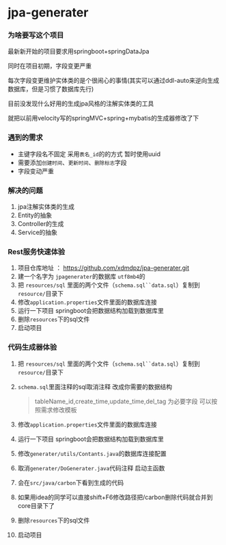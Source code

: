 # jpa-generater

### 为啥要写这个项目

最新新开始的项目要求用springboot+springDataJpa

同时在项目初期，字段变更严重

每次字段变更维护实体类的是个很闹心的事情(其实可以通过ddl-auto来逆向生成数据库，但是习惯了数据库先行)

目前没发现什么好用的生成jpa风格的注解实体类的工具

就把以前用velocity写的springMVC+spring+mybatis的生成器修改了下

### 遇到的需求

* 主键字段名不固定 采用`表名_id`的的方式 暂时使用uuid
* 需要添加`创建时间`、`更新时间`、`删除标志`字段
* 字段变动严重


### 解决的问题

1. jpa注解实体类的生成
2. Entity的抽象
2. Controller的生成
3. Service的抽象
   

### Rest服务快速体验

1. 项目仓库地址 ： https://github.com/xdmdpz/jpa-generater.git
2. 建一个名字为 `jpagenerater`的数据库 `utf8mb4`的
3. 把 `resources/sql` 里面的两个文件（`schema.sql``data.sql`）复制到 `resource/`目录下
4. 修改`application.properties`文件里面的数据库连接
5. 运行一下项目 springboot会把数据结构加载到数据库里 
6. 删除`resources`下的sql文件
7. 启动项目
    
### 代码生成器体验

1. 把 `resources/sql` 里面的两个文件（`schema.sql``data.sql`）复制到 `resource/`目录下
2. `schema.sql`里面注释的sql取消注释 改成你需要的数据结构
    
    > tableName_id,create_time,update_time,del_tag 为必要字段 可以按照需求修改模板
    
3. 修改`application.properties`文件里面的数据库连接
4. 运行一下项目 springboot会把数据结构加载到数据库里
5. 修改`generater/utils/Contants.java`的数据库连接配置
6. 取消`generater/DoGenerater.java`代码注释 启动主函数
7. 会在`src/java/carbon`下看到生成的代码
8. 如果用idea的同学可以直接shift+F6修改路径把/carbon删除代码就合并到core目录下了
5. 删除`resources`下的sql文件
7. 启动项目
    
    





